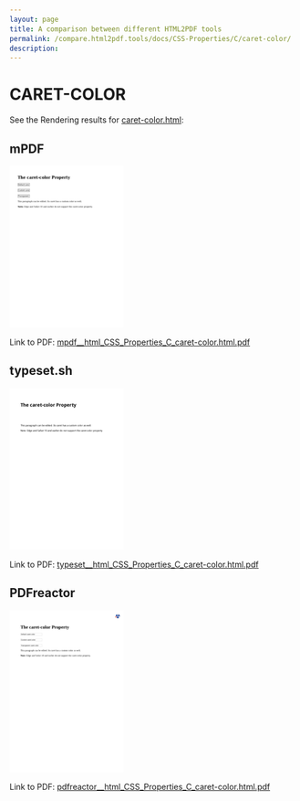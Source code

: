 ```yaml
---
layout: page
title: A comparison between different HTML2PDF tools
permalink: /compare.html2pdf.tools/docs/CSS-Properties/C/caret-color/
description: 
---
```


# CARET-COLOR

See the Rendering results for [caret-color.html](/html/CSS%20Properties/C/caret-color.html):

## mPDF
![](mpdf__html_CSS_Properties_C_caret-color.html.png) 

Link to PDF: [mpdf__html_CSS_Properties_C_caret-color.html.pdf](mpdf__html_CSS_Properties_C_caret-color.html.pdf)

## typeset.sh
![](typeset__html_CSS_Properties_C_caret-color.html.png) 

Link to PDF: [typeset__html_CSS_Properties_C_caret-color.html.pdf](typeset__html_CSS_Properties_C_caret-color.html.pdf)

## PDFreactor
![](pdfreactor__html_CSS_Properties_C_caret-color.html.png) 

Link to PDF: [pdfreactor__html_CSS_Properties_C_caret-color.html.pdf](pdfreactor__html_CSS_Properties_C_caret-color.html.pdf)
